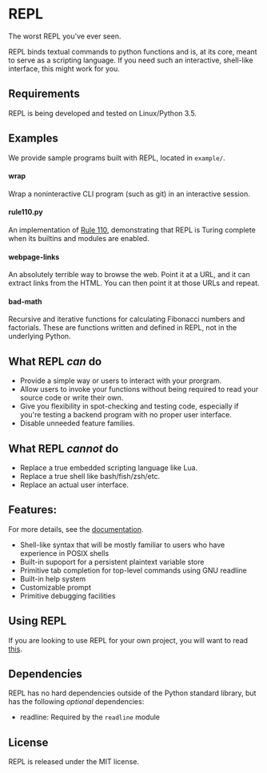 # REPL

The worst REPL you've ever seen.

REPL binds textual commands to python functions and is, at its core, meant to
serve as a scripting language. If you need such an interactive, shell-like
interface, this might work for you.

## Requirements

REPL is being developed and tested on Linux/Python 3.5.

## Examples

We provide sample programs built with REPL, located in `example/`.

#### wrap

Wrap a noninteractive CLI program (such as git) in an interactive session.

#### rule110.py

An implementation of [Rule 110](https://en.wikipedia.org/wiki/Rule_110),
demonstrating that REPL is Turing complete when its builtins and modules are
enabled.

#### webpage-links

An absolutely terrible way to browse the web. Point it at a URL, and it can
extract links from the HTML. You can then point it at those URLs and repeat.

#### bad-math

Recursive and iterative functions for calculating Fibonacci numbers and
factorials. These are functions written and defined in REPL, not in the
underlying Python.

## What REPL _can_ do

* Provide a simple way or users to interact with your prorgram.
* Allow users to invoke your functions without being required to read your
  source code or write their own.
* Give you flexibility in spot-checking and testing code, especially if you're
  testing a backend program with no proper user interface.
* Disable unneeded feature families.

## What REPL _cannot_ do

* Replace a true embedded scripting language like Lua.
* Replace a true shell like bash/fish/zsh/etc.
* Replace an actual user interface.

## Features:

For more details, see the [documentation](doc/index.md).

* Shell-like syntax that will be mostly familiar to users who have experience
  in POSIX shells
* Built-in supoport for a persistent plaintext variable store
* Primitive tab completion for top-level commands using GNU readline
* Built-in help system
* Customizable prompt
* Primitive debugging facilities

## Using REPL

If you are looking to use REPL for your own project, you will want to read
[this](doc/using-repl-code.md).

## Dependencies

REPL has no hard dependencies outside of the Python standard library, but has
the following _optional_ dependencies:

* readline: Required by the `readline` module

## License

REPL is released under the MIT license.

